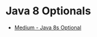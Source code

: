 # Java 8 Optionals

* [Medium - Java 8s Optional](https://medium.com/swlh/how-to-write-better-code-with-java-8s-optional-b6d862f28862)
